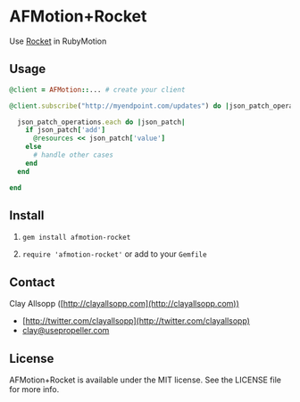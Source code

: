 # AFMotion+Rocket

Use [Rocket](http://rocket.github.io) in RubyMotion

## Usage

```ruby
@client = AFMotion::... # create your client

@client.subscribe("http://myendpoint.com/updates") do |json_patch_operations|

  json_patch_operations.each do |json_patch|
    if json_patch['add']
      @resources << json_patch['value']
    else
      # handle other cases
    end
  end

end
```

## Install

1. `gem install afmotion-rocket`

2. `require 'afmotion-rocket'` or add to your `Gemfile`

## Contact

Clay Allsopp ([http://clayallsopp.com](http://clayallsopp.com))

- [http://twitter.com/clayallsopp](http://twitter.com/clayallsopp)
- [clay@usepropeller.com](clay@usepropeller.com)

## License

AFMotion+Rocket is available under the MIT license. See the LICENSE file for more info.